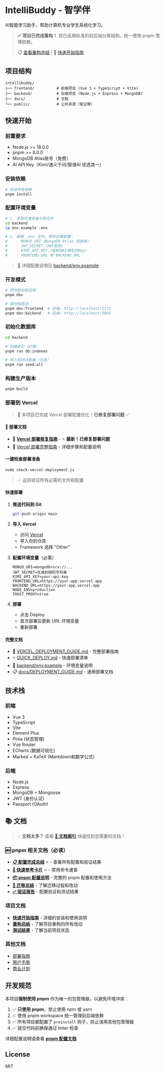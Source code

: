 # IntelliBuddy - 智学伴

AI智能学习助手，帮助计算机专业学生系统化学习。

> **✅ 项目已完成重构！** 现已采用标准的前后端分离结构，统一使用 pnpm 管理依赖。
> 
> 📋 [查看重构总结](./REFACTOR_SUMMARY.md) | 🚀 [快速开始指南](./QUICK_START.md)

## 项目结构

```
intellibuddy/
├── frontend/          # 前端项目 (Vue 3 + TypeScript + Vite)
├── backend/           # 后端项目 (Node.js + Express + MongoDB)
├── docs/              # 文档
└── public/            # 公共资源（笔记等）
```

## 快速开始

### 前置要求

- Node.js >= 18.0.0
- pnpm >= 8.0.0
- MongoDB Atlas账号（免费）
- AI API Key（Kimi/通义千问/智谱AI 任选其一）

### 安装依赖

```bash
# 安装所有依赖
pnpm install
```

### 配置环境变量

```bash
# 1. 复制环境变量示例文件
cd backend
cp env.example .env

# 2. 编辑 .env 文件，填写必需配置：
#    - MONGO_URI（MongoDB Atlas 连接串）
#    - JWT_SECRET（JWT密钥）
#    - KIMI_API_KEY（或其他AI模型的Key）
#    - FRONTEND_URL 和 BACKEND_URL
```

> 📖 详细配置说明见 [backend/env.example](backend/env.example)

### 开发模式

```bash
# 同时启动前后端
pnpm dev

# 或分别启动
pnpm dev:frontend  # 前端: http://localhost:5173
pnpm dev:backend   # 后端: http://localhost:5001
```

### 初始化数据库

```bash
cd backend

# 创建索引（必需）
pnpm run db:indexes

# 导入知识点数据（可选）
pnpm run seed:all
```

### 构建生产版本

```bash
pnpm build
```

### 部署到 Vercel

> 🚀 本项目已完成 Vercel 部署配置优化！**已修复部署问题** ✅

#### 📖 部署文档

- 🔧 **[Vercel 部署修复指南](./VERCEL_DEPLOYMENT_FIXED.md)** - ⭐ **最新！已修复部署问题**
- 📖 [Vercel 部署完整指南](./VERCEL_DEPLOYMENT_GUIDE.md) - 详细步骤和配置说明

#### 一键检查部署准备

```bash
node check-vercel-deployment.js
```

> ✅ 这将验证所有必需的文件和配置

#### 快速部署

1. **推送代码到 Git**
   ```bash
   git push origin main
   ```

2. **导入 Vercel**
   - 访问 [Vercel](https://vercel.com)
   - 导入你的仓库
   - Framework 选择 "Other"

3. **配置环境变量**（必需）
   ```env
   MONGO_URI=mongodb+srv://...
   JWT_SECRET=生成的随机字符串
   KIMI_API_KEY=your-api-key
   FRONTEND_URL=https://your-app.vercel.app
   BACKEND_URL=https://your-app.vercel.app
   NODE_ENV=production
   TRUST_PROXY=true
   ```

4. **部署**
   - 点击 Deploy
   - 首次部署后更新 URL 环境变量
   - 重新部署

#### 完整文档

- 📖 [VERCEL_DEPLOYMENT_GUIDE.md](./VERCEL_DEPLOYMENT_GUIDE.md) - 完整部署指南
- ⚡ [QUICK_DEPLOY.md](./QUICK_DEPLOY.md) - 快速部署清单
- 🔧 [backend/env.example](./backend/env.example) - 环境变量说明
- 📋 [docs/DEPLOYMENT_GUIDE.md](./docs/DEPLOYMENT_GUIDE.md) - 通用部署文档

## 技术栈

### 前端
- Vue 3
- TypeScript
- Vite
- Element Plus
- Pinia (状态管理)
- Vue Router
- ECharts (数据可视化)
- Marked + KaTeX (Markdown和数学公式)

### 后端
- Node.js
- Express
- MongoDB + Mongoose
- JWT (身份认证)
- Passport (OAuth)

## 📚 文档

> 💡 **文档太多？** 查看 **[📖 文档索引](./DOCUMENTATION_INDEX.md)** 快速找到您需要的文档！

### 🆕 pnpm 相关文档（必读）
- **[📋 配置完成总结](./FINAL_SUMMARY.md)** ⭐ - 查看所有配置和验证结果
- **[🚀 快速参考卡片](./PNPM_QUICK_REFERENCE.md)** ⭐ - 常用命令速查
- **[📦 pnpm 配置说明](./PNPM_CONFIG.md)** - 完整的 pnpm 配置和使用方法
- **[📝 迁移总结](./PNPM_MIGRATION_SUMMARY.md)** - 了解迁移过程和改动
- **[✅ 验证报告](./VERIFICATION_REPORT.md)** - 配置验证和测试结果

### 项目文档
- **[快速开始指南](./QUICK_START.md)** - 详细的安装和使用说明
- **[重构总结](./REFACTOR_SUMMARY.md)** - 了解项目重构的所有改动
- **[测试结果](./TEST_RESULTS.md)** - 了解当前项目状态

### 其他文档
- [部署指南](./docs/DEPLOYMENT_GUIDE.md)
- [用户手册](./docs/USER_MANUAL.md)
- [商业计划](./docs/BUSINESS_PLAN.md)

## 开发规范

本项目**强制使用 pnpm** 作为唯一的包管理器，以避免环境冲突：

1. ✅ **只使用 pnpm**，禁止使用 npm 或 yarn
2. ✅ 使用 pnpm workspace 统一管理前后端依赖
3. ✅ 所有项目都配置了 `preinstall` 钩子，防止误用其他包管理器
4. ✅ 提交代码前确保通过 linter 检查

详细配置说明请查看 **[pnpm 配置文档](./PNPM_CONFIG.md)**

## License

MIT
